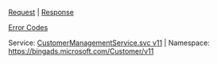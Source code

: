 [Request](#request) | [Response](#response)

[Error Codes](#errors)

Service: [CustomerManagementService.svc v11](https://clientcenter.api.bingads.microsoft.com/Api/CustomerManagement/v11/CustomerManagementService.svc) | Namespace: https://bingads.microsoft.com/Customer/v11

